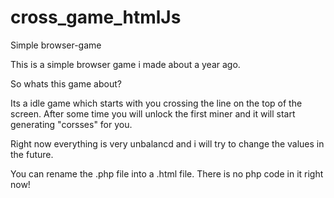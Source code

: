 # cross_game_htmlJs
Simple browser-game 

This is a simple browser game i made about a year ago. 

So whats this game about?

  Its a idle game which starts with you crossing the line on the top of the screen.
  After some time you will unlock the first miner and it will start generating "corsses" for you.
  
Right now everything is very unbalancd and i will try to change the values in the future.

You can rename the .php file into a .html file. There is no php code in it right now!
